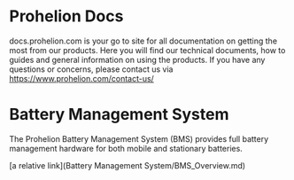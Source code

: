 # Prohelion Docs

docs.prohelion.com is your go to site for all documentation on getting the most from our products.  Here you will find our technical documents, how to guides and general information on using the products.
If you have any questions or concerns, please contact us via https://www.prohelion.com/contact-us/

# Battery Management System

The Prohelion Battery Management System (BMS) provides full battery management hardware for both mobile and stationary batteries.

[a relative link](Battery Management System/BMS_Overview.md)






